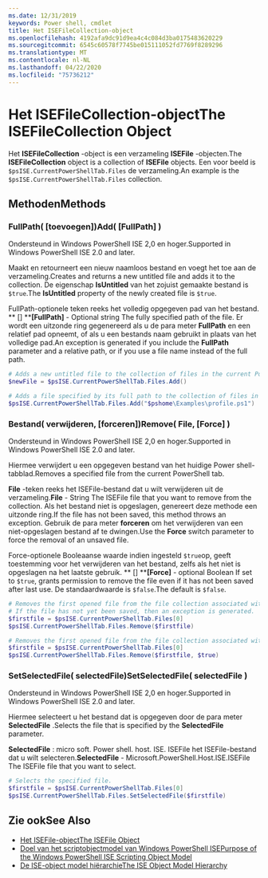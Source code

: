 ```yaml
---
ms.date: 12/31/2019
keywords: Power shell, cmdlet
title: Het ISEFileCollection-object
ms.openlocfilehash: 4192afa9dc91d9ea4c4c084d3ba0175483620229
ms.sourcegitcommit: 6545c60578f7745be015111052fd7769f8289296
ms.translationtype: MT
ms.contentlocale: nl-NL
ms.lasthandoff: 04/22/2020
ms.locfileid: "75736212"
---
```

# <a name="the-isefilecollection-object"></a><span data-ttu-id="46851-103">Het ISEFileCollection-object</span><span class="sxs-lookup"><span data-stu-id="46851-103">The ISEFileCollection Object</span></span>

<span data-ttu-id="46851-104">Het **ISEFileCollection** -object is een verzameling **ISEFile** -objecten.</span><span class="sxs-lookup"><span data-stu-id="46851-104">The **ISEFileCollection** object is a collection of **ISEFile** objects.</span></span> <span data-ttu-id="46851-105">Een voor beeld is `$psISE.CurrentPowerShellTab.Files` de verzameling.</span><span class="sxs-lookup"><span data-stu-id="46851-105">An example is the `$psISE.CurrentPowerShellTab.Files` collection.</span></span>

## <a name="methods"></a><span data-ttu-id="46851-106">Methoden</span><span class="sxs-lookup"><span data-stu-id="46851-106">Methods</span></span>

### <a name="add-fullpath-"></a><span data-ttu-id="46851-107">FullPath\( \[toevoegen\]\)</span><span class="sxs-lookup"><span data-stu-id="46851-107">Add\( \[FullPath\] \)</span></span>

<span data-ttu-id="46851-108">Ondersteund in Windows PowerShell ISE 2,0 en hoger.</span><span class="sxs-lookup"><span data-stu-id="46851-108">Supported in Windows PowerShell ISE 2.0 and later.</span></span>

<span data-ttu-id="46851-109">Maakt en retourneert een nieuw naamloos bestand en voegt het toe aan de verzameling.</span><span class="sxs-lookup"><span data-stu-id="46851-109">Creates and returns a new untitled file and adds it to the collection.</span></span> <span data-ttu-id="46851-110">De eigenschap **IsUntitled** van het zojuist gemaakte bestand is `$true`.</span><span class="sxs-lookup"><span data-stu-id="46851-110">The **IsUntitled** property of the newly created file is `$true`.</span></span>

<span data-ttu-id="46851-111">FullPath-optionele teken reeks het volledig opgegeven pad van het bestand. \*\* \[\] \*\*</span><span class="sxs-lookup"><span data-stu-id="46851-111">**\[FullPath\]** - Optional string The fully specified path of the file.</span></span> <span data-ttu-id="46851-112">Er wordt een uitzonde ring gegenereerd als u de para meter **FullPath** en een relatief pad opneemt, of als u een bestands naam gebruikt in plaats van het volledige pad.</span><span class="sxs-lookup"><span data-stu-id="46851-112">An exception is generated if you include the **FullPath** parameter and a relative path, or if you use a file name instead of the full path.</span></span>

```powershell
# Adds a new untitled file to the collection of files in the current PowerShell tab.
$newFile = $psISE.CurrentPowerShellTab.Files.Add()

# Adds a file specified by its full path to the collection of files in the current PowerShell tab.
$psISE.CurrentPowerShellTab.Files.Add("$pshome\Examples\profile.ps1")
```

### <a name="remove-file-force-"></a><span data-ttu-id="46851-113">Bestand\( verwijderen, \[forceren\]\)</span><span class="sxs-lookup"><span data-stu-id="46851-113">Remove\( File, \[Force\] \)</span></span>

<span data-ttu-id="46851-114">Ondersteund in Windows PowerShell ISE 2,0 en hoger.</span><span class="sxs-lookup"><span data-stu-id="46851-114">Supported in Windows PowerShell ISE 2.0 and later.</span></span>

<span data-ttu-id="46851-115">Hiermee verwijdert u een opgegeven bestand van het huidige Power shell-tabblad.</span><span class="sxs-lookup"><span data-stu-id="46851-115">Removes a specified file from the current PowerShell tab.</span></span>

<span data-ttu-id="46851-116">**File** -teken reeks het ISEFile-bestand dat u wilt verwijderen uit de verzameling.</span><span class="sxs-lookup"><span data-stu-id="46851-116">**File** - String The ISEFile file that you want to remove from the collection.</span></span> <span data-ttu-id="46851-117">Als het bestand niet is opgeslagen, genereert deze methode een uitzonde ring.</span><span class="sxs-lookup"><span data-stu-id="46851-117">If the file has not been saved, this method throws an exception.</span></span> <span data-ttu-id="46851-118">Gebruik de para meter **forceren** om het verwijderen van een niet-opgeslagen bestand af te dwingen.</span><span class="sxs-lookup"><span data-stu-id="46851-118">Use the **Force** switch parameter to force the removal of an unsaved file.</span></span>

<span data-ttu-id="46851-119">Force-optionele Booleaanse waarde indien ingesteld `$true`op, geeft toestemming voor het verwijderen van het bestand, zelfs als het niet is opgeslagen na het laatste gebruik. \*\* \[\] \*\*</span><span class="sxs-lookup"><span data-stu-id="46851-119">**\[Force\]** - optional Boolean If set to `$true`, grants permission to remove the file even if it has not been saved after last use.</span></span> <span data-ttu-id="46851-120">De standaardwaarde is `$false`.</span><span class="sxs-lookup"><span data-stu-id="46851-120">The default is `$false`.</span></span>

```powershell
# Removes the first opened file from the file collection associated with the current PowerShell tab.
# If the file has not yet been saved, then an exception is generated.
$firstfile = $psISE.CurrentPowerShellTab.Files[0]
$psISE.CurrentPowerShellTab.Files.Remove($firstfile)

# Removes the first opened file from the file collection associated with the current PowerShell tab, even if it has not been saved.
$firstfile = $psISE.CurrentPowerShellTab.Files[0]
$psISE.CurrentPowerShellTab.Files.Remove($firstfile, $true)
```

### <a name="setselectedfile-selectedfile-"></a><span data-ttu-id="46851-121">SetSelectedFile\( selectedFile\)</span><span class="sxs-lookup"><span data-stu-id="46851-121">SetSelectedFile\( selectedFile \)</span></span>

<span data-ttu-id="46851-122">Ondersteund in Windows PowerShell ISE 2,0 en hoger.</span><span class="sxs-lookup"><span data-stu-id="46851-122">Supported in Windows PowerShell ISE 2.0 and later.</span></span>

<span data-ttu-id="46851-123">Hiermee selecteert u het bestand dat is opgegeven door de para meter **SelectedFile** .</span><span class="sxs-lookup"><span data-stu-id="46851-123">Selects the file that is specified by the **SelectedFile** parameter.</span></span>

<span data-ttu-id="46851-124">**SelectedFile** : micro soft. Power shell. host. ISE. ISEFile het ISEFile-bestand dat u wilt selecteren.</span><span class="sxs-lookup"><span data-stu-id="46851-124">**SelectedFile** - Microsoft.PowerShell.Host.ISE.ISEFile The ISEFile file that you want to select.</span></span>

```powershell
# Selects the specified file.
$firstfile = $psISE.CurrentPowerShellTab.Files[0]
$psISE.CurrentPowerShellTab.Files.SetSelectedFile($firstfile)
```

## <a name="see-also"></a><span data-ttu-id="46851-125">Zie ook</span><span class="sxs-lookup"><span data-stu-id="46851-125">See Also</span></span>

- [<span data-ttu-id="46851-126">Het ISEFile-object</span><span class="sxs-lookup"><span data-stu-id="46851-126">The ISEFile Object</span></span>](The-ISEFile-Object.md)
- [<span data-ttu-id="46851-127">Doel van het scriptobjectmodel van Windows PowerShell ISE</span><span class="sxs-lookup"><span data-stu-id="46851-127">Purpose of the Windows PowerShell ISE Scripting Object Model</span></span>](Purpose-of-the-Windows-PowerShell-ISE-Scripting-Object-Model.md)
- [<span data-ttu-id="46851-128">De ISE-object model hiërarchie</span><span class="sxs-lookup"><span data-stu-id="46851-128">The ISE Object Model Hierarchy</span></span>](The-ISE-Object-Model-Hierarchy.md)
